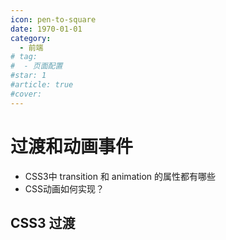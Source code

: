 ```yaml
---
icon: pen-to-square
date: 1970-01-01
category:
  - 前端
# tag:
#  - 页面配置
#star: 1
#article: true
#cover: 
---
```

 
# 过渡和动画事件
+ CSS3中 transition 和 animation 的属性都有哪些
+ CSS动画如何实现？

<!-- more -->

## CSS3 过渡

